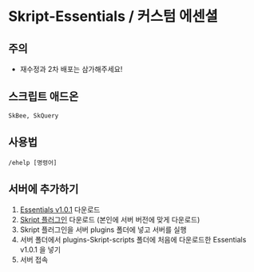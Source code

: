 # Skript-Essentials / 커스텀 에센셜

## 주의
* 재수정과 2차 배포는 삼가해주세요!

## 스크립트 애드온
```
SkBee, SkQuery
```

## 사용법
```
/ehelp [명령어]
```

## 서버에 추가하기
1. [Essentials v1.0.1](https://github.com/grape82/Skript-Essentials/releases/download/v1.0.1/Essentials.v1.0.1.sk) 다운로드
2. [Skript 플러그인](https://skunity.com/downloads) 다운로드 (본인에 서버 버전에 맞게 다운로드)
3. Skript 플러그인을 서버 plugins 폴더에 넣고 서버를 실행
4. 서버 폴더에서 plugins-Skript-scripts 폴더에 처음에 다운로드한 Essentials v1.0.1 을 넣기
5. 서버 접속
